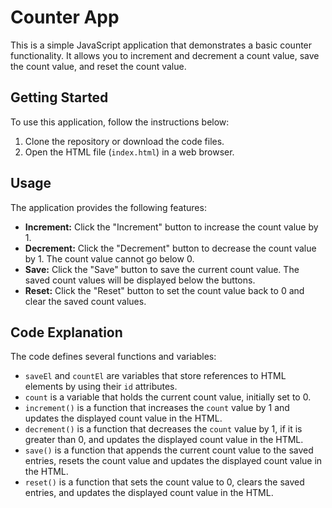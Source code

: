 # Counter App

This is a simple JavaScript application that demonstrates a basic counter functionality.
It allows you to increment and decrement a count value, save the count value, and reset the count value.

## Getting Started

To use this application, follow the instructions below:

1. Clone the repository or download the code files.
2. Open the HTML file (`index.html`) in a web browser.

## Usage

The application provides the following features:

- **Increment:** Click the "Increment" button to increase the count value by 1.
- **Decrement:** Click the "Decrement" button to decrease the count value by 1. The count value cannot go below 0.
- **Save:** Click the "Save" button to save the current count value. The saved count values will be displayed below the buttons.
- **Reset:** Click the "Reset" button to set the count value back to 0 and clear the saved count values.

## Code Explanation

The code defines several functions and variables:

- `saveEl` and `countEl` are variables that store references to HTML elements by using their `id` attributes.
- `count` is a variable that holds the current count value, initially set to 0.
- `increment()` is a function that increases the `count` value by 1 and updates the displayed count value in the HTML.
- `decrement()` is a function that decreases the `count` value by 1, if it is greater than 0, and updates the displayed count value in the HTML.
- `save()` is a function that appends the current count value to the saved entries, resets the count value and updates the displayed count value in the HTML.
- `reset()` is a function that sets the count value to 0, clears the saved entries, and updates the displayed count value in the HTML.
